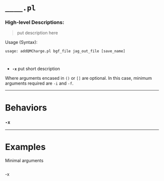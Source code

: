 
# `____.pl`
### High-level Descriptions:



> put description here

Usage (Syntax):
```
usage: addQMCharge.pl bgf_file jag_out_file [save_name]



```
* **`-x`** put short description

Where arguments encased in `()` or `[]` are optional. In this case, minimum arguments required are `-i` and `-f`.
 
---


# Behaviors
### `-x`
---
# Examples
Minimal arguments
```
```
-x
```
```
